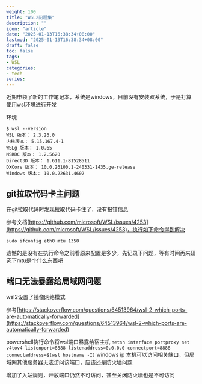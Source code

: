 ```yaml
---
weight: 100
title: "WSL2问题集"
description: ""
icon: "article"
date: "2025-01-13T16:38:34+08:00"
lastmod: "2025-01-13T16:38:34+08:00"
draft: false
toc: false
tags:
- WSL
categories:
- tech
series:
---
```


近期申领了新的工作笔记本，系统是windows，目前没有安装双系统，于是打算使用wsl环境进行开发

环境

```
$ wsl --version
WSL 版本： 2.3.26.0
内核版本： 5.15.167.4-1
WSLg 版本： 1.0.65
MSRDC 版本： 1.2.5620
Direct3D 版本： 1.611.1-81528511
DXCore 版本： 10.0.26100.1-240331-1435.ge-release
Windows 版本： 10.0.22631.4602
```

## git拉取代码卡主问题

在git拉取代码时发现拉取代码卡住了，没有报错信息

参考文档[https://github.com/microsoft/WSL/issues/4253](https://github.com/microsoft/WSL/issues/4253)，执行如下命令得到解决

`sudo ifconfig eth0 mtu 1350`

遗憾的是没有在执行命令之前看原来配置是多少，先记录下问题，等有时间再来研究下mtu是个什么东西吧

## 端口无法暴露给局域网问题

wsl2设置了镜像网络模式

参考[https://stackoverflow.com/questions/64513964/wsl-2-which-ports-are-automatically-forwarded](https://stackoverflow.com/questions/64513964/wsl-2-which-ports-are-automatically-forwarded)

powershell执行命令将wsl端口暴露给宿主机
`netsh interface portproxy set v4tov4 listenport=8888 listenaddress=0.0.0.0 connectport=8888 connectaddress=$(wsl hostname -I)`
windows ip 本机可以访问相关端口，但局域网其他服务器无法访问该端口，应该还是防火墙问题

增加了入站规则，开放端口仍然不可访问，甚至关闭防火墙也是不可访问